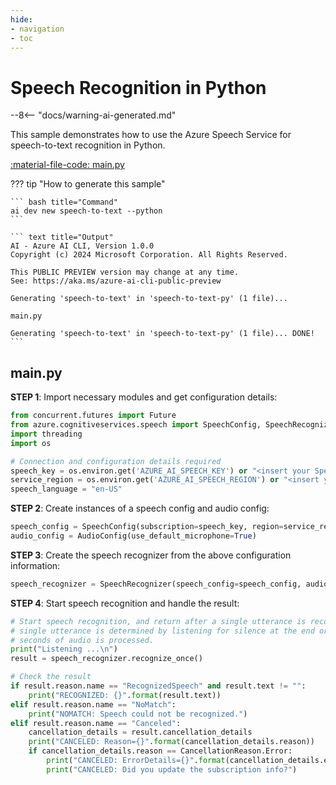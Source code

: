 ```yaml
---
hide:
- navigation
- toc
---
```

# Speech Recognition in Python

--8<-- "docs/warning-ai-generated.md"

This sample demonstrates how to use the Azure Speech Service for speech-to-text recognition in Python.

[:material-file-code: main.py](./samples/speech-to-text-py/main.py)  

??? tip "How to generate this sample"

    ``` bash title="Command"
    ai dev new speech-to-text --python
    ```

    ``` text title="Output"
    AI - Azure AI CLI, Version 1.0.0
    Copyright (c) 2024 Microsoft Corporation. All Rights Reserved.

    This PUBLIC PREVIEW version may change at any time.
    See: https://aka.ms/azure-ai-cli-public-preview

    Generating 'speech-to-text' in 'speech-to-text-py' (1 file)...

    main.py

    Generating 'speech-to-text' in 'speech-to-text-py' (1 file)... DONE!
    ```


## main.py

**STEP 1**: Import necessary modules and get configuration details:

``` python title="main.py"
from concurrent.futures import Future
from azure.cognitiveservices.speech import SpeechConfig, SpeechRecognizer, AudioConfig, CancellationReason
import threading
import os

# Connection and configuration details required
speech_key = os.environ.get('AZURE_AI_SPEECH_KEY') or "<insert your Speech Service API key here>"
service_region = os.environ.get('AZURE_AI_SPEECH_REGION') or "<insert your Speech Service region here>"
speech_language = "en-US"
```

**STEP 2**: Create instances of a speech config and audio config:

``` python title="main.py"
speech_config = SpeechConfig(subscription=speech_key, region=service_region, speech_recognition_language=speech_language)
audio_config = AudioConfig(use_default_microphone=True)
```

**STEP 3**: Create the speech recognizer from the above configuration information:

``` python title="main.py"
speech_recognizer = SpeechRecognizer(speech_config=speech_config, audio_config=audio_config)
```

**STEP 4**: Start speech recognition and handle the result:

``` python title="main.py"
# Start speech recognition, and return after a single utterance is recognized. The end of a
# single utterance is determined by listening for silence at the end or until a maximum of 15
# seconds of audio is processed.
print("Listening ...\n")
result = speech_recognizer.recognize_once()

# Check the result
if result.reason.name == "RecognizedSpeech" and result.text != "":
    print("RECOGNIZED: {}".format(result.text))
elif result.reason.name == "NoMatch":
    print("NOMATCH: Speech could not be recognized.")
elif result.reason.name == "Canceled":
    cancellation_details = result.cancellation_details
    print("CANCELED: Reason={}".format(cancellation_details.reason))
    if cancellation_details.reason == CancellationReason.Error:
        print("CANCELED: ErrorDetails={}".format(cancellation_details.error_details))
        print("CANCELED: Did you update the subscription info?")
```